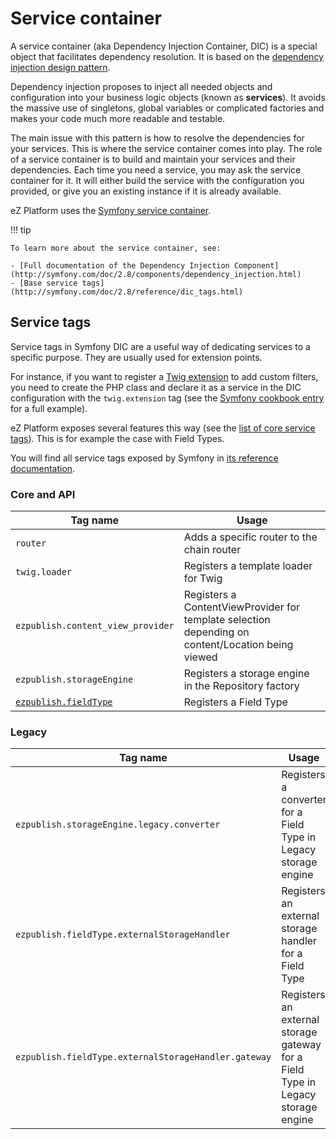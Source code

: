 # Service container

A service container (aka Dependency Injection Container, DIC) is a special object that facilitates dependency resolution.
It is based on the [dependency injection design pattern](http://en.wikipedia.org/wiki/Dependency_injection).

Dependency injection proposes to inject all needed objects and configuration into your business logic objects (known as **services**).
It avoids the massive use of singletons, global variables or complicated factories and makes your code much more readable and testable.

The main issue with this pattern is how to resolve the dependencies for your services.
This is where the service container comes into play. The role of a service container is to build and maintain your services and their dependencies.
Each time you need a service, you may ask the service container for it.
It will either build the service with the configuration you provided, or give you an existing instance if it is already available.

eZ Platform uses the [Symfony service container](http://symfony.com/doc/2.8/service_container.html).

!!! tip

    To learn more about the service container, see:

    - [Full documentation of the Dependency Injection Component](http://symfony.com/doc/2.8/components/dependency_injection.html)
    - [Base service tags](http://symfony.com/doc/2.8/reference/dic_tags.html)

## Service tags

Service tags in Symfony DIC are a useful way of dedicating services to a specific purpose. They are usually used for extension points.

For instance, if you want to register a [Twig extension](http://twig.sensiolabs.org/doc/advanced.html#creating-extensions) to add custom filters,
you need to create the PHP class and declare it as a service in the DIC configuration with the `twig.extension` tag
(see the [Symfony cookbook entry](http://symfony.com/doc/2.8/templating/twig_extension.html) for a full example).

eZ Platform exposes several features this way (see the [list of core service tags](#core-and-api)).
This is for example the case with Field Types.

You will find all service tags exposed by Symfony in [its reference documentation](http://symfony.com/doc/2.8/reference/dic_tags.html).

### Core and API

|Tag name|Usage|
|------|------|
|`router`|Adds a specific router to the chain router|
|`twig.loader`|Registers a template loader for Twig|
|`ezpublish.content_view_provider`|Registers a ContentViewProvider for template selection depending on content/Location being viewed|
|`ezpublish.storageEngine`|Registers a storage engine in the Repository factory|
|[`ezpublish.fieldType`](../api/field_type_type_and_value.md#registration)|Registers a Field Type|

### Legacy

|Tag name|Usage|
|------|------|
|`ezpublish.storageEngine.legacy.converter`|Registers a converter for a Field Type in Legacy storage engine|
|`ezpublish.fieldType.externalStorageHandler`|Registers an external storage handler for a Field Type|
|`ezpublish.fieldType.externalStorageHandler.gateway`|Registers an external storage gateway for a Field Type in Legacy storage engine|
